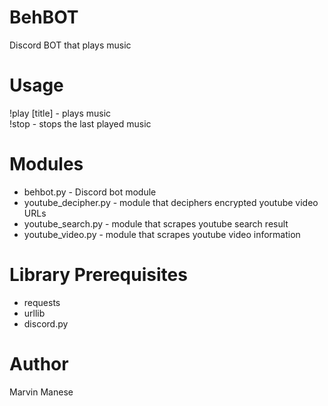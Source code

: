 # BehBOT
Discord BOT that plays music

# Usage
!play [title] - plays music <br>
!stop - stops the last played music

# Modules
* behbot.py - Discord bot module
* youtube_decipher.py - module that deciphers encrypted youtube video URLs 
* youtube_search.py - module that scrapes youtube search result
* youtube_video.py - module that scrapes youtube video information

# Library Prerequisites
* requests
* urllib
* discord.py

# Author
Marvin Manese